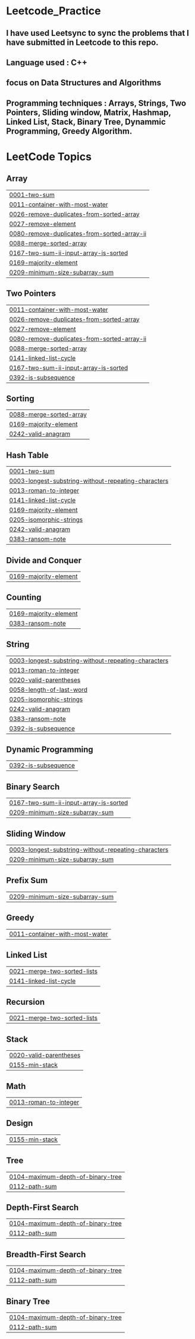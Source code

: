 # Leetcode_Practice
## I have used Leetsync to sync the problems that I have submitted in Leetcode to this repo.
## Language used : C++
## focus on Data Structures and Algorithms
## Programming techniques : Arrays, Strings, Two Pointers, Sliding window, Matrix, Hashmap, Linked List, Stack, Binary Tree, Dynammic Programming, Greedy Algorithm.

<!---LeetCode Topics Start-->
# LeetCode Topics
## Array
|  |
| ------- |
| [0001-two-sum](https://github.com/AnishKhadka862/Leetcode_Practice/tree/master/0001-two-sum) |
| [0011-container-with-most-water](https://github.com/AnishKhadka862/Leetcode_Practice/tree/master/0011-container-with-most-water) |
| [0026-remove-duplicates-from-sorted-array](https://github.com/AnishKhadka862/Leetcode_Practice/tree/master/0026-remove-duplicates-from-sorted-array) |
| [0027-remove-element](https://github.com/AnishKhadka862/Leetcode_Practice/tree/master/0027-remove-element) |
| [0080-remove-duplicates-from-sorted-array-ii](https://github.com/AnishKhadka862/Leetcode_Practice/tree/master/0080-remove-duplicates-from-sorted-array-ii) |
| [0088-merge-sorted-array](https://github.com/AnishKhadka862/Leetcode_Practice/tree/master/0088-merge-sorted-array) |
| [0167-two-sum-ii-input-array-is-sorted](https://github.com/AnishKhadka862/Leetcode_Practice/tree/master/0167-two-sum-ii-input-array-is-sorted) |
| [0169-majority-element](https://github.com/AnishKhadka862/Leetcode_Practice/tree/master/0169-majority-element) |
| [0209-minimum-size-subarray-sum](https://github.com/AnishKhadka862/Leetcode_Practice/tree/master/0209-minimum-size-subarray-sum) |
## Two Pointers
|  |
| ------- |
| [0011-container-with-most-water](https://github.com/AnishKhadka862/Leetcode_Practice/tree/master/0011-container-with-most-water) |
| [0026-remove-duplicates-from-sorted-array](https://github.com/AnishKhadka862/Leetcode_Practice/tree/master/0026-remove-duplicates-from-sorted-array) |
| [0027-remove-element](https://github.com/AnishKhadka862/Leetcode_Practice/tree/master/0027-remove-element) |
| [0080-remove-duplicates-from-sorted-array-ii](https://github.com/AnishKhadka862/Leetcode_Practice/tree/master/0080-remove-duplicates-from-sorted-array-ii) |
| [0088-merge-sorted-array](https://github.com/AnishKhadka862/Leetcode_Practice/tree/master/0088-merge-sorted-array) |
| [0141-linked-list-cycle](https://github.com/AnishKhadka862/Leetcode_Practice/tree/master/0141-linked-list-cycle) |
| [0167-two-sum-ii-input-array-is-sorted](https://github.com/AnishKhadka862/Leetcode_Practice/tree/master/0167-two-sum-ii-input-array-is-sorted) |
| [0392-is-subsequence](https://github.com/AnishKhadka862/Leetcode_Practice/tree/master/0392-is-subsequence) |
## Sorting
|  |
| ------- |
| [0088-merge-sorted-array](https://github.com/AnishKhadka862/Leetcode_Practice/tree/master/0088-merge-sorted-array) |
| [0169-majority-element](https://github.com/AnishKhadka862/Leetcode_Practice/tree/master/0169-majority-element) |
| [0242-valid-anagram](https://github.com/AnishKhadka862/Leetcode_Practice/tree/master/0242-valid-anagram) |
## Hash Table
|  |
| ------- |
| [0001-two-sum](https://github.com/AnishKhadka862/Leetcode_Practice/tree/master/0001-two-sum) |
| [0003-longest-substring-without-repeating-characters](https://github.com/AnishKhadka862/Leetcode_Practice/tree/master/0003-longest-substring-without-repeating-characters) |
| [0013-roman-to-integer](https://github.com/AnishKhadka862/Leetcode_Practice/tree/master/0013-roman-to-integer) |
| [0141-linked-list-cycle](https://github.com/AnishKhadka862/Leetcode_Practice/tree/master/0141-linked-list-cycle) |
| [0169-majority-element](https://github.com/AnishKhadka862/Leetcode_Practice/tree/master/0169-majority-element) |
| [0205-isomorphic-strings](https://github.com/AnishKhadka862/Leetcode_Practice/tree/master/0205-isomorphic-strings) |
| [0242-valid-anagram](https://github.com/AnishKhadka862/Leetcode_Practice/tree/master/0242-valid-anagram) |
| [0383-ransom-note](https://github.com/AnishKhadka862/Leetcode_Practice/tree/master/0383-ransom-note) |
## Divide and Conquer
|  |
| ------- |
| [0169-majority-element](https://github.com/AnishKhadka862/Leetcode_Practice/tree/master/0169-majority-element) |
## Counting
|  |
| ------- |
| [0169-majority-element](https://github.com/AnishKhadka862/Leetcode_Practice/tree/master/0169-majority-element) |
| [0383-ransom-note](https://github.com/AnishKhadka862/Leetcode_Practice/tree/master/0383-ransom-note) |
## String
|  |
| ------- |
| [0003-longest-substring-without-repeating-characters](https://github.com/AnishKhadka862/Leetcode_Practice/tree/master/0003-longest-substring-without-repeating-characters) |
| [0013-roman-to-integer](https://github.com/AnishKhadka862/Leetcode_Practice/tree/master/0013-roman-to-integer) |
| [0020-valid-parentheses](https://github.com/AnishKhadka862/Leetcode_Practice/tree/master/0020-valid-parentheses) |
| [0058-length-of-last-word](https://github.com/AnishKhadka862/Leetcode_Practice/tree/master/0058-length-of-last-word) |
| [0205-isomorphic-strings](https://github.com/AnishKhadka862/Leetcode_Practice/tree/master/0205-isomorphic-strings) |
| [0242-valid-anagram](https://github.com/AnishKhadka862/Leetcode_Practice/tree/master/0242-valid-anagram) |
| [0383-ransom-note](https://github.com/AnishKhadka862/Leetcode_Practice/tree/master/0383-ransom-note) |
| [0392-is-subsequence](https://github.com/AnishKhadka862/Leetcode_Practice/tree/master/0392-is-subsequence) |
## Dynamic Programming
|  |
| ------- |
| [0392-is-subsequence](https://github.com/AnishKhadka862/Leetcode_Practice/tree/master/0392-is-subsequence) |
## Binary Search
|  |
| ------- |
| [0167-two-sum-ii-input-array-is-sorted](https://github.com/AnishKhadka862/Leetcode_Practice/tree/master/0167-two-sum-ii-input-array-is-sorted) |
| [0209-minimum-size-subarray-sum](https://github.com/AnishKhadka862/Leetcode_Practice/tree/master/0209-minimum-size-subarray-sum) |
## Sliding Window
|  |
| ------- |
| [0003-longest-substring-without-repeating-characters](https://github.com/AnishKhadka862/Leetcode_Practice/tree/master/0003-longest-substring-without-repeating-characters) |
| [0209-minimum-size-subarray-sum](https://github.com/AnishKhadka862/Leetcode_Practice/tree/master/0209-minimum-size-subarray-sum) |
## Prefix Sum
|  |
| ------- |
| [0209-minimum-size-subarray-sum](https://github.com/AnishKhadka862/Leetcode_Practice/tree/master/0209-minimum-size-subarray-sum) |
## Greedy
|  |
| ------- |
| [0011-container-with-most-water](https://github.com/AnishKhadka862/Leetcode_Practice/tree/master/0011-container-with-most-water) |
## Linked List
|  |
| ------- |
| [0021-merge-two-sorted-lists](https://github.com/AnishKhadka862/Leetcode_Practice/tree/master/0021-merge-two-sorted-lists) |
| [0141-linked-list-cycle](https://github.com/AnishKhadka862/Leetcode_Practice/tree/master/0141-linked-list-cycle) |
## Recursion
|  |
| ------- |
| [0021-merge-two-sorted-lists](https://github.com/AnishKhadka862/Leetcode_Practice/tree/master/0021-merge-two-sorted-lists) |
## Stack
|  |
| ------- |
| [0020-valid-parentheses](https://github.com/AnishKhadka862/Leetcode_Practice/tree/master/0020-valid-parentheses) |
| [0155-min-stack](https://github.com/AnishKhadka862/Leetcode_Practice/tree/master/0155-min-stack) |
## Math
|  |
| ------- |
| [0013-roman-to-integer](https://github.com/AnishKhadka862/Leetcode_Practice/tree/master/0013-roman-to-integer) |
## Design
|  |
| ------- |
| [0155-min-stack](https://github.com/AnishKhadka862/Leetcode_Practice/tree/master/0155-min-stack) |
## Tree
|  |
| ------- |
| [0104-maximum-depth-of-binary-tree](https://github.com/AnishKhadka862/Leetcode_Practice/tree/master/0104-maximum-depth-of-binary-tree) |
| [0112-path-sum](https://github.com/AnishKhadka862/Leetcode_Practice/tree/master/0112-path-sum) |
## Depth-First Search
|  |
| ------- |
| [0104-maximum-depth-of-binary-tree](https://github.com/AnishKhadka862/Leetcode_Practice/tree/master/0104-maximum-depth-of-binary-tree) |
| [0112-path-sum](https://github.com/AnishKhadka862/Leetcode_Practice/tree/master/0112-path-sum) |
## Breadth-First Search
|  |
| ------- |
| [0104-maximum-depth-of-binary-tree](https://github.com/AnishKhadka862/Leetcode_Practice/tree/master/0104-maximum-depth-of-binary-tree) |
| [0112-path-sum](https://github.com/AnishKhadka862/Leetcode_Practice/tree/master/0112-path-sum) |
## Binary Tree
|  |
| ------- |
| [0104-maximum-depth-of-binary-tree](https://github.com/AnishKhadka862/Leetcode_Practice/tree/master/0104-maximum-depth-of-binary-tree) |
| [0112-path-sum](https://github.com/AnishKhadka862/Leetcode_Practice/tree/master/0112-path-sum) |
<!---LeetCode Topics End-->